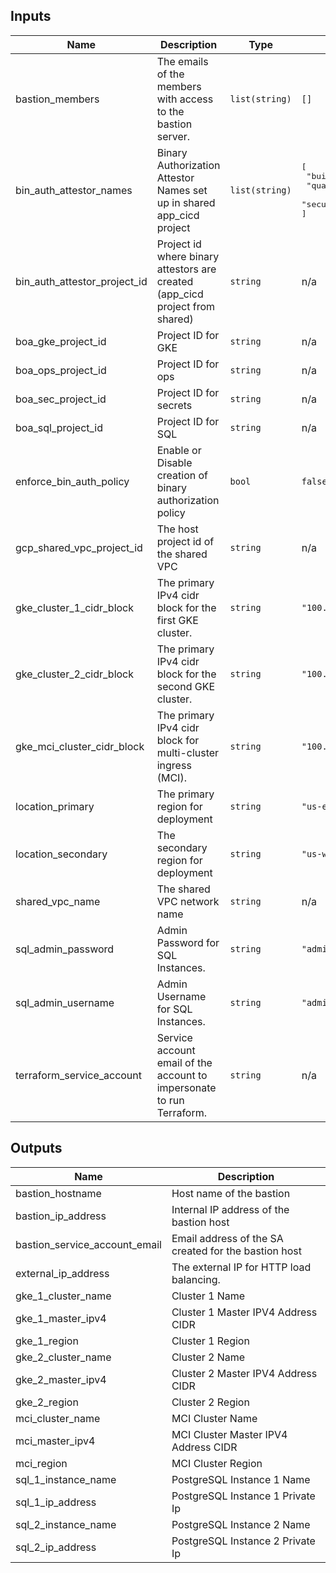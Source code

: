 <!-- BEGINNING OF PRE-COMMIT-TERRAFORM DOCS HOOK -->
## Inputs

| Name | Description | Type | Default | Required |
|------|-------------|------|---------|:--------:|
| bastion\_members | The emails of the members with access to the bastion server. | `list(string)` | `[]` | no |
| bin\_auth\_attestor\_names | Binary Authorization Attestor Names set up in shared app\_cicd project | `list(string)` | <pre>[<br>  "build-attestor",<br>  "quality-attestor",<br>  "security-attestor"<br>]</pre> | no |
| bin\_auth\_attestor\_project\_id | Project id where binary attestors are created (app\_cicd project from shared) | `string` | n/a | yes |
| boa\_gke\_project\_id | Project ID for GKE | `string` | n/a | yes |
| boa\_ops\_project\_id | Project ID for ops | `string` | n/a | yes |
| boa\_sec\_project\_id | Project ID for secrets | `string` | n/a | yes |
| boa\_sql\_project\_id | Project ID for SQL | `string` | n/a | yes |
| enforce\_bin\_auth\_policy | Enable or Disable creation of binary authorization policy | `bool` | `false` | no |
| gcp\_shared\_vpc\_project\_id | The host project id of the shared VPC | `string` | n/a | yes |
| gke\_cluster\_1\_cidr\_block | The primary IPv4 cidr block for the first GKE cluster. | `string` | `"100.64.78.0/28"` | no |
| gke\_cluster\_2\_cidr\_block | The primary IPv4 cidr block for the second GKE cluster. | `string` | `"100.65.70.0/28"` | no |
| gke\_mci\_cluster\_cidr\_block | The primary IPv4 cidr block for multi-cluster ingress (MCI). | `string` | `"100.64.70.0/28"` | no |
| location\_primary | The primary region for deployment | `string` | `"us-east1"` | no |
| location\_secondary | The secondary region for deployment | `string` | `"us-west1"` | no |
| shared\_vpc\_name | The shared VPC network name | `string` | n/a | yes |
| sql\_admin\_password | Admin Password for SQL Instances. | `string` | `"admin"` | no |
| sql\_admin\_username | Admin Username for SQL Instances. | `string` | `"admin"` | no |
| terraform\_service\_account | Service account email of the account to impersonate to run Terraform. | `string` | n/a | yes |

## Outputs

| Name | Description |
|------|-------------|
| bastion\_hostname | Host name of the bastion |
| bastion\_ip\_address | Internal IP address of the bastion host |
| bastion\_service\_account\_email | Email address of the SA created for the bastion host |
| external\_ip\_address | The external IP for HTTP load balancing. |
| gke\_1\_cluster\_name | Cluster 1 Name |
| gke\_1\_master\_ipv4 | Cluster 1 Master IPV4 Address CIDR |
| gke\_1\_region | Cluster 1 Region |
| gke\_2\_cluster\_name | Cluster 2 Name |
| gke\_2\_master\_ipv4 | Cluster 2 Master IPV4 Address CIDR |
| gke\_2\_region | Cluster 2 Region |
| mci\_cluster\_name | MCI Cluster Name |
| mci\_master\_ipv4 | MCI Cluster Master IPV4 Address CIDR |
| mci\_region | MCI Cluster Region |
| sql\_1\_instance\_name | PostgreSQL Instance 1 Name |
| sql\_1\_ip\_address | PostgreSQL Instance 1 Private Ip |
| sql\_2\_instance\_name | PostgreSQL Instance 2 Name |
| sql\_2\_ip\_address | PostgreSQL Instance 2 Private Ip |

<!-- END OF PRE-COMMIT-TERRAFORM DOCS HOOK -->
